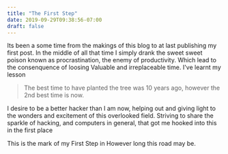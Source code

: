 ```yaml
---
title: "The First Step"
date: 2019-09-29T09:38:56-07:00
draft: false
---
```


Its been a some time from the makings of this blog to at last publishing my first post. In the middle of all that time I simply drank the sweet sweet poison known as procrastination, the enemy of productivity. Which lead to the consenquence of loosing Valuable and irreplaceable time. I've learnt my lesson

<blockquote>The best time to have planted the tree was 10 years ago, however the 2nd best time is now.</blockquote>

I desire to be a better hacker than I am now, helping out and giving light to the wonders and excitement of this overlooked field. Striving to share the sparkle of hacking, and computers in general, that got me hooked into this in the first place

This is the mark of my First Step in However long this road may be.